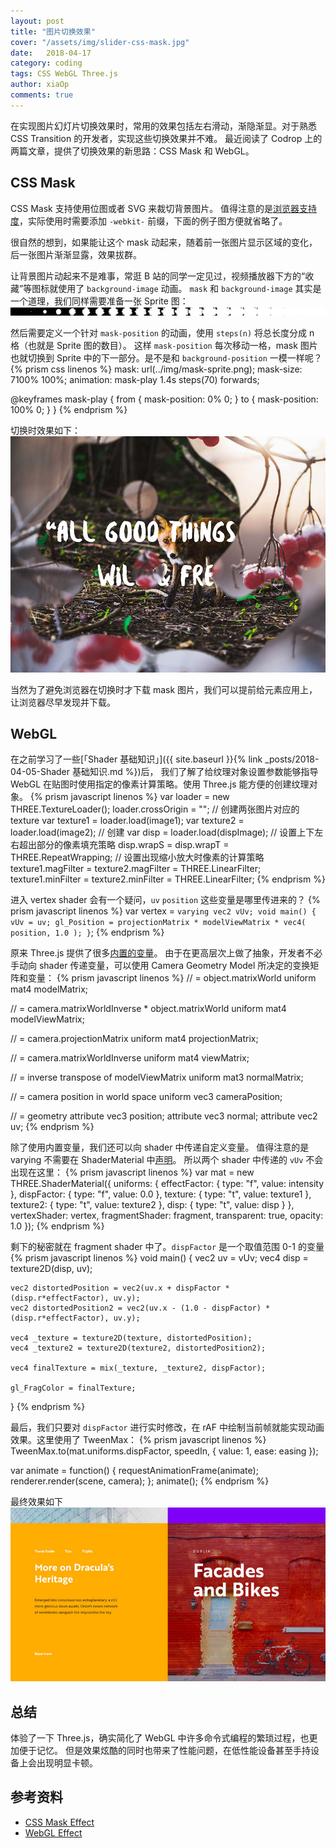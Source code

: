 ```yaml
---
layout: post
title: "图片切换效果"
cover: "/assets/img/slider-css-mask.jpg"
date:   2018-04-17
category: coding
tags: CSS WebGL Three.js
author: xiaOp
comments: true
---
```


在实现图片幻灯片切换效果时，常用的效果包括左右滑动，渐隐渐显。对于熟悉 CSS Transition 的开发者，实现这些切换效果并不难。
最近阅读了 Codrop 上的两篇文章，提供了切换效果的新思路：CSS Mask 和 WebGL。

## CSS Mask

CSS Mask 支持使用位图或者 SVG 来裁切背景图片。
值得注意的是[浏览器支持度](https://caniuse.com/#feat=css-masks)，实际使用时需要添加 `-webkit-` 前缀，下面的例子图方便就省略了。

很自然的想到，如果能让这个 mask 动起来，随着前一张图片显示区域的变化，后一张图片渐渐显露，效果拔群。

让背景图片动起来不是难事，常逛 B 站的同学一定见过，视频播放器下方的“收藏”等图标就使用了 `background-image` 动画。
`mask` 和 `background-image` 其实是一个道理，我们同样需要准备一张 Sprite 图：
![](/assets/img/slider-mask.png)

然后需要定义一个针对 `mask-position` 的动画，使用 `steps(n)` 将总长度分成 n 格（也就是 Sprite 图的数目）。
这样 `mask-position` 每次移动一格，mask 图片也就切换到 Sprite 中的下一部分。是不是和 `background-position` 一模一样呢？
{% prism css linenos %}
mask: url(../img/mask-sprite.png);
mask-size: 7100% 100%;
animation: mask-play 1.4s steps(70) forwards;

@keyframes mask-play {
  from {
	mask-position: 0% 0;
  }
  to {
	mask-position: 100% 0;
  }
}
{% endprism %}

切换时效果如下：
![](/assets/img/slider-css-mask.jpg)

当然为了避免浏览器在切换时才下载 mask 图片，我们可以提前给元素应用上，让浏览器尽早发现并下载。

## WebGL

在之前学习了一些[「Shader 基础知识」]({{ site.baseurl }}{% link _posts/2018-04-05-Shader 基础知识.md %})后，
我们了解了给纹理对象设置参数能够指导 WebGL 在贴图时使用指定的像素计算策略。使用 Three.js 能方便的创建纹理对象。
{% prism javascript linenos %}
var loader = new THREE.TextureLoader();
loader.crossOrigin = "";
// 创建两张图片对应的 texture
var texture1 = loader.load(image1);
var texture2 = loader.load(image2);
// 创建
var disp = loader.load(dispImage);
// 设置上下左右超出部分的像素填充策略
disp.wrapS = disp.wrapT = THREE.RepeatWrapping;
// 设置出现缩小放大时像素的计算策略
texture1.magFilter = texture2.magFilter = THREE.LinearFilter;
texture1.minFilter = texture2.minFilter = THREE.LinearFilter;
{% endprism %}

进入 vertex shader 会有一个疑问，`uv` `position` 这些变量是哪里传进来的？
{% prism javascript linenos %}
var vertex = `
    varying vec2 vUv;
    void main() {
        vUv = uv;
        gl_Position = projectionMatrix * modelViewMatrix * vec4( position, 1.0 );
    }
`;
{% endprism %}

原来 Three.js 提供了很多[内置的变量](https://threejs.org/docs/index.html#api/renderers/webgl/WebGLProgram)。
由于在更高层次上做了抽象，开发者不必手动向 shader 传递变量，可以使用 Camera Geometry Model 所决定的变换矩阵和变量：
{% prism javascript linenos %}
// = object.matrixWorld
uniform mat4 modelMatrix;

// = camera.matrixWorldInverse * object.matrixWorld
uniform mat4 modelViewMatrix;

// = camera.projectionMatrix
uniform mat4 projectionMatrix;

// = camera.matrixWorldInverse
uniform mat4 viewMatrix;

// = inverse transpose of modelViewMatrix
uniform mat3 normalMatrix;

// = camera position in world space
uniform vec3 cameraPosition;

// = geometry
attribute vec3 position;
attribute vec3 normal;
attribute vec2 uv;
{% endprism %}

除了使用内置变量，我们还可以向 shader 中传递自定义变量。
值得注意的是 varying 不需要在 ShaderMaterial 中[声明](https://threejs.org/docs/index.html#api/materials/ShaderMaterial)。
所以两个 shader 中传递的 `vUv` 不会出现在这里：
{% prism javascript linenos %}
var mat = new THREE.ShaderMaterial({
    uniforms: {
        effectFactor: { type: "f", value: intensity },
        dispFactor: { type: "f", value: 0.0 },
        texture: { type: "t", value: texture1 },
        texture2: { type: "t", value: texture2 },
        disp: { type: "t", value: disp }
    },
    vertexShader: vertex,
    fragmentShader: fragment,
    transparent: true,
    opacity: 1.0
});
{% endprism %}

剩下的秘密就在 fragment shader 中了。`dispFactor` 是一个取值范围 0-1 的变量
{% prism javascript linenos %}
void main() {
    vec2 uv = vUv;
    vec4 disp = texture2D(disp, uv);

    vec2 distortedPosition = vec2(uv.x + dispFactor * (disp.r*effectFactor), uv.y);
    vec2 distortedPosition2 = vec2(uv.x - (1.0 - dispFactor) * (disp.r*effectFactor), uv.y);

    vec4 _texture = texture2D(texture, distortedPosition);
    vec4 _texture2 = texture2D(texture2, distortedPosition2);

    vec4 finalTexture = mix(_texture, _texture2, dispFactor);

    gl_FragColor = finalTexture;
}
{% endprism %}

最后，我们只要对 `dispFactor` 进行实时修改，在 rAF 中绘制当前帧就能实现动画效果。这里使用了 TweenMax：
{% prism javascript linenos %}
TweenMax.to(mat.uniforms.dispFactor, speedIn, {
    value: 1,
    ease: easing
});

var animate = function() {
    requestAnimationFrame(animate);
    renderer.render(scene, camera);
};
animate();
{% endprism %}

最终效果如下
![](/assets/img/slider-webgl.jpg)

## 总结

体验了一下 Three.js，确实简化了 WebGL 中许多命令式编程的繁琐过程，也更加便于记忆。
但是效果炫酷的同时也带来了性能问题，在低性能设备甚至手持设备上会出现明显卡顿。

## 参考资料

* [CSS Mask Effect](https://tympanus.net/codrops/2016/09/29/transition-effect-with-css-masks/)
* [WebGL Effect](https://tympanus.net/codrops/2018/04/10/webgl-distortion-hover-effects/)